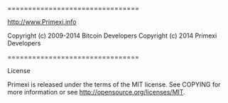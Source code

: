 ================================

http://www.Primexi.info

Copyright (c) 2009-2014 Bitcoin Developers
Copyright (c) 2014 Primexi Developers

================================


License

Primexi is released under the terms of the MIT license. See COPYING for more information or see http://opensource.org/licenses/MIT.


